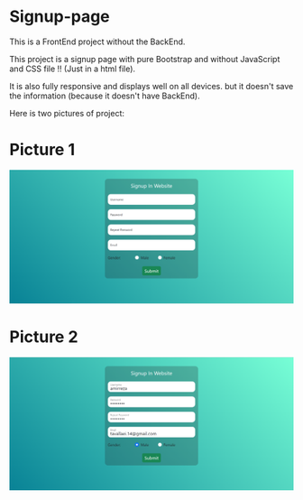 # Signup-page
This is a FrontEnd project without the BackEnd.

This project is a signup page with pure Bootstrap and without JavaScript and CSS file !! (Just in a html file).

It is also fully responsive and displays well on all devices. but it doesn't save the information (because it doesn't have BackEnd).

Here is two pictures of project:

# Picture 1
<img src="media/screen1.PNG" alt="picture1"></img>

# Picture 2
<img src="media/screen2.PNG" alt="picture2"></img>
